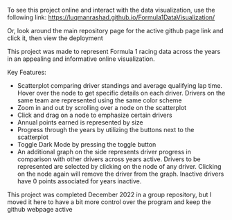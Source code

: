 To see this project online and interact with the data visualization, use the following link: https://luqmanrashad.github.io/Formula1DataVisualization/

Or, look around the main repository page for the active github page link and click it, then view the deployment

This project was made to represent Formula 1 racing data across the years in an appealing and informative online visualization.

Key Features:
- Scatterplot comparing driver standings and average qualifying lap time. Hover over the node to get specific details on each driver. Drivers on the same team are represented using the same color scheme
- Zoom in and out by scrolling over a node on the scatterplot
- Click and drag on a node to emphasize certain drivers
- Annual points earned is represented by size
- Progress through the years by utilizing the buttons next to the scatterplot
- Toggle Dark Mode by pressing the toggle button
- An additional graph on the side represents driver progress in comparison with other drivers across years active. Drivers to be represented are selected by clicking on the node of any driver. Clicking on the node again will remove the driver from the graph. Inactive drivers have 0 points associated for years inactive. 


This project was completed December 2022 in a group repository, but I moved it here to have a bit more control over the program and keep the github webpage active
